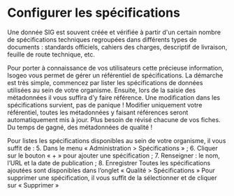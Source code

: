 # Configurer les spécifications

Une donnée SIG est souvent créée et vérifiée à partir d'un certain nombre de spécifications techniques regroupées dans différents types de documents : standards officiels, cahiers des charges, descriptif de livraison, feuille de route technique, etc.


 Pour porter à connaissance de vos utilisateurs cette précieuse information, Isogeo vous permet de gérer un référentiel de spécifications.
La démarche est très simple, commencez par lister les spécifications de données utilisées au sein de votre organisme. Ensuite, lors de la saisie des métadonnées il vous suffira d’y faire référence. Une modification dans les spécifications survient, pas de panique ! Modifier uniquement votre référentiel,  toutes les métadonnées y faisant références seront automatiquement mis à jour.
Plus besoin de révisé chacune de vos fiches. Du temps de gagné, des métadonnées de qualité !

Pour listes les spécifications disponibles au sein de votre organisme, il vous suffit de :
5.	Dans le menu « Administration > Spécifications » ;
6.	Cliquer sur le bouton « + » pour ajouter une spécification ;
7.	Renseigner : le nom, l’URL et la date de publication ;
8.	Enregistrer
Toutes les spécifications ajoutées sont disponibles dans l’onglet « Qualité > Spécifications »
Pour supprimer une spécification, il vous suffit de la sélectionner et de cliquer sur « Supprimer »
